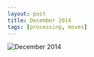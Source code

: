 ```yaml
---
layout: post
title: December 2014
tags: [processing, moves]
---
```

![December 2014](december2014.jpg)